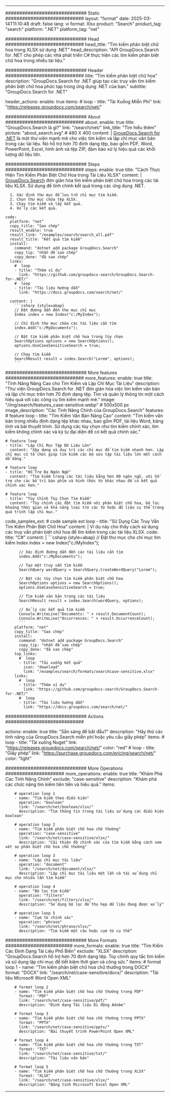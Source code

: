 
---
############################# Static ############################
layout: "format"
date:  2025-03-14T11:10:48
draft: false
lang: vi
format: Xlsx
product: "Search"
product_tag: "search"
platform: ".NET"
platform_tag: "net"

############################# Head ############################
head_title: "Tìm kiếm phân biệt chữ hoa trong XLSX sử dụng .NET"
head_description: "API GroupDocs.Search for .NET cho phép các nhà phát triển C# thực hiện các tìm kiếm phân biệt chữ hoa trong nhiều tài liệu."

############################# Header ############################
title: "Tìm kiếm phân biệt chữ hoa" 
description: "GroupDocs.Search for .NET giúp tạo các truy vấn tìm kiếm phân biệt chữ hoa phức tạp trong ứng dụng .NET của bạn."
subtitle: "GroupDocs.Search for .NET" 

header_actions:
  enable: true
  items:
    #  loop
    - title: "Tải Xuống Miễn Phí"
      link: "https://releases.groupdocs.com/search/net/"
      
############################# About ############################
about:
    enable: true
    title: "GroupDocs.Search là gì?"
    link: "/search/net/"
    link_title: "Tìm hiểu thêm"
    picture: "about_search.svg" # 480 X 400
    content: |
       [GroupDocs.Search for .NET](/search/net/) là một thư viện mạnh mẽ cho việc tìm kiếm và lập chỉ mục văn bản trong các tài liệu. Nó hỗ trợ hơn 70 định dạng tệp, bao gồm PDF, Word, PowerPoint, Excel, hình ảnh và tệp ZIP, đảm bảo xử lý hiệu quả các khối lượng dữ liệu lớn.

############################# Steps ############################
steps:
    enable: true
    title: "Cách Thực Hiện Tìm Kiếm Phân Biệt Chữ Hoa trong Tài Liệu XLSX"
    content: |
      [GroupDocs.Search](/search/net/) đơn giản hóa tìm kiếm phân biệt chữ hoa trong các tài liệu XLSX. Sử dụng để tinh chỉnh kết quả trong các ứng dụng .NET.
      
      1. Xác định thư mục để lưu trữ chỉ mục tìm kiếm.
      2. Chọn thư mục chứa tệp XLSX.
      3. Chạy tìm kiếm và lấy kết quả.
      4. Xử lý các kết quả.
   
    code:
      platform: "net"
      copy_title: "Sao chép"
      result_enable: true
      result_link: "/examples/search/search_all.pdf"
      result_title: "Kết quả tìm kiếm"
      install:
        command: "dotnet add package GroupDocs.Search"
        copy_tip: "nhấn để sao chép"
        copy_done: "đã sao chép"
      links:
        #  loop
        - title: "Thêm ví dụ"
          link: "https://github.com/groupdocs-search/GroupDocs.Search-for-.NET/"
        #  loop
        - title: "Tài liệu hướng dẫn"
          link: "https://docs.groupdocs.com/search/net/"
          
      content: |
        ```csharp {style=abap}
        // Đặt đường dẫn đến thư mục chỉ mục
        Index index = new Index("c:/MyIndex");

        // Chỉ định thư mục chứa các tài liệu cần tìm
        index.Add("c:/MyDocuments");

        // Bật tìm kiếm phân biệt chữ hoa trong tùy chọn
        SearchOptions options = new SearchOptions();
        options.UseCaseSensitiveSearch = true;

        // Chạy tìm kiếm
        SearchResult result = index.Search("Lorem", options);
        ```            

############################# More features ############################
more_features:
  enable: true
  title: "Tính Năng Nâng Cao cho Tìm Kiếm và Lập Chỉ Mục Tài Liệu"
  description: "Thư viện GroupDocs.Search for .NET đơn giản hóa việc tìm kiếm văn bản và lập chỉ mục trên hơn 70 định dạng tệp. Tìm và quản lý thông tin một cách hiệu quả với các công cụ tìm kiếm mạnh mẽ."
  image: "/img/search/features_case-sensitive.webp" # 500x500 px
  image_description: "Các Tính Năng Chính của GroupDocs.Search"
  features:
    # feature loop
    - title: "Tìm Kiếm Văn Bản Nâng Cao"
      content: "Tìm kiếm văn bản trong nhiều định dạng tệp khác nhau, bao gồm PDF, tài liệu Word, bảng tính và bài thuyết trình. Sử dụng các tùy chọn như tìm kiếm chính xác, tìm kiếm không chính xác và ký tự đại diện để có kết quả chính xác."

    # feature loop
    - title: "Lập Chỉ Mục Tập Dữ Liệu Lớn"
      content: "Xây dựng và duy trì các chỉ mục để tìm kiếm nhanh hơn. Lập chỉ mục có tổ chức giúp tìm kiếm các bộ sưu tập tài liệu lớn một cách dễ dàng."

    # feature loop
    - title: "Hỗ Trợ Đa Ngôn Ngữ"
      content: "Tìm kiếm trong các tài liệu bằng hơn 80 ngôn ngữ, với hỗ trợ cho các bố trí bàn phím và hình thức từ khác nhau để có kết quả chính xác hơn."

    # feature loop
    - title: "Tùy Chỉnh Tùy Chọn Tìm Kiếm"
      content: "Tùy chỉnh cài đặt tìm kiếm với phân biệt chữ hoa, bộ lọc khoảng thời gian và khả năng loại trừ các từ hoặc dữ liệu cụ thể trong quá trình lập chỉ mục."
      
  code_samples_ext:
    # code sample ext loop
    - title: "Sử Dụng Các Truy Vấn Tìm Kiếm Phân Biệt Chữ Hoa"
      content: |
        Ví dụ này cho thấy cách sử dụng các truy vấn phân biệt chữ hoa để tìm kiếm trong các tài liệu XLSX.
      code:
        title: "C#"
        content: |
          ```csharp {style=abap}
          // Đặt thư mục cho chỉ mục tìm kiếm
          Index index = new Index("c:/MyIndex");
              
          // Xác định đường dẫn đến các tài liệu cần tìm
          index.Add("c:/MyDocuments");

          // Tạo một truy vấn tìm kiếm
          SearchQuery wordQuery = SearchQuery.CreateWordQuery("Lorem");

          // Bật các tùy chọn tìm kiếm phân biệt chữ hoa
          SearchOptions options = new SearchOptions();
          options.UseCaseSensitiveSearch = true;

          // Tìm kiếm văn bản trong các tài liệu
          SearchResult result = index.Search(wordQuery, options);
          
          // Xử lý các kết quả tìm kiếm
          Console.WriteLine("Documents: " + result.DocumentCount);
          Console.WriteLine("Occurrences: " + result.OccurrenceCount);
          ```
        platform: "net"
        copy_title: "Sao chép"
        install:
          command: "dotnet add package GroupDocs.Search"
          copy_tip: "nhấn để sao chép"
          copy_done: "đã sao chép"
        top_links:
          #  loop
          - title: "Tải xuống kết quả"
            icon: "download"
            link: "/examples/search/formats/searchcase-sensitive.xlsx"
        links:
          #  loop
          - title: "Thêm ví dụ"
            link: "https://github.com/groupdocs-search/GroupDocs.Search-for-.NET/"
          #  loop
          - title: "Tài liệu hướng dẫn"
            link: "https://docs.groupdocs.com/search/net/"
            

            


############################# Actions ############################

actions:
  enable: true
  title: "Sẵn sàng để bắt đầu?"
  description: "Hãy thử các tính năng của GroupDocs.Search miễn phí hoặc yêu cầu giấy phép"
  items:
    #  loop
    - title: "Tải xuống Nuget"
      link: "https://releases.groupdocs.com/search/net/"
      color: "red"
        #  loop
    - title: "Giấy phép"
      link: "https://purchase.groupdocs.com/pricing/search/net/"
      color: "light"


############################# More Operations #####################
more_operations:
    enable: true
    title: "Khám Phá Các Tính Năng Chính"
    exclude: "case-sensitive"
    description: "Khám phá các chức năng tìm kiếm tiên tiến và hiệu quả."
    items: 
          
        # operation loop 1
        - name: "Tìm kiếm theo điều kiện"
          operation: "boolean"
          link: "/search/net/boolean/xlsx/"
          description: "Tìm thông tin trong tài liệu sử dụng các điều kiện boolean"

        # operation loop 2
        - name: "Tìm kiếm phân biệt chữ hoa chữ thường"
          operation: "case-sensitive"
          link: "/search/net/case-sensitive/xlsx/"
          description: "Cải thiện độ chính xác của tìm kiếm bằng cách xem xét sự phân biệt chữ hoa chữ thường"

        # operation loop 3
        - name: "Lập chỉ mục tài liệu"
          operation: "document"
          link: "/search/net/document/xlsx/"
          description: "Lập chỉ mục tài liệu một lần và tái sử dụng chỉ mục cho nhiều lần tìm kiếm"

        # operation loop 4
        - name: "Bộ lọc tìm kiếm"
          operation: "filters"
          link: "/search/net/filters/xlsx/"
          description: "Sử dụng bộ lọc để thu hẹp dữ liệu đang được xử lý"

        # operation loop 5
        - name: "Cụm từ chính xác"
          operation: "phrase"
          link: "/search/net/phrase/xlsx/"
          description: "Tìm kiếm một câu hoặc cụm từ cụ thể"
          
        
          
############################# More Formats ########################
more_formats:
    enable: true
    title: "Tìm Kiếm Các Định Dạng Tài Liệu Phổ Biến"
    exclude: "XLSX"
    description: "GroupDocs.Search hỗ trợ hơn 70 định dạng tệp. Tùy chỉnh quy tắc tìm kiếm và sử dụng lập chỉ mục để tiết kiệm thời gian và công sức."
    items: 
        # format loop 1
        - name: "Tìm kiếm phân biệt chữ hoa chữ thường trong DOCX"
          format: "DOCX"
          link: "/search/net/case-sensitive/docx/"
          description: "Tài liệu Microsoft Word Open XML"
          
        # format loop 2
        - name: "Tìm kiếm phân biệt chữ hoa chữ thường trong PDF"
          format: "PDF"
          link: "/search/net/case-sensitive/pdf/"
          description: "Định dạng Tài liệu Di động Adobe"
          
        # format loop 3
        - name: "Tìm kiếm phân biệt chữ hoa chữ thường trong PPTX"
          format: "PPTX"
          link: "/search/net/case-sensitive/pptx/"
          description: "Bài thuyết trình PowerPoint Open XML"

        # format loop 4
        - name: "Tìm kiếm phân biệt chữ hoa chữ thường trong TXT"
          format: "TXT"
          link: "/search/net/case-sensitive/txt/"
          description: "Tài liệu văn bản"
          
        # format loop 5
        - name: "Tìm kiếm phân biệt chữ hoa chữ thường trong XLSX"
          format: "XLSX"
          link: "/search/net/case-sensitive/xlsx/"
          description: "Bảng tính Microsoft Excel Open XML"
  

---
